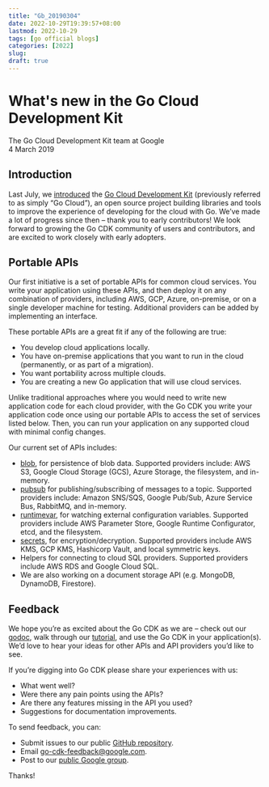 ```yaml
---
title: "Gb_20190304"
date: 2022-10-29T19:39:57+08:00
lastmod: 2022-10-29
tags: [go official blogs]
categories: [2022]
slug:
draft: true
---
```


# What's new in the Go Cloud Development Kit

The Go Cloud Development Kit team at Google  
4 March 2019

## Introduction

Last July, we [introduced](https://blog.golang.org/go-cloud) the [Go Cloud Development Kit](https://gocloud.dev/) (previously referred to as simply “Go Cloud”), an open source project building libraries and tools to improve the experience of developing for the cloud with Go. We’ve made a lot of progress since then – thank you to early contributors! We look forward to growing the Go CDK community of users and contributors, and are excited to work closely with early adopters.

## Portable APIs

Our first initiative is a set of portable APIs for common cloud services. You write your application using these APIs, and then deploy it on any combination of providers, including AWS, GCP, Azure, on-premise, or on a single developer machine for testing. Additional providers can be added by implementing an interface.

These portable APIs are a great fit if any of the following are true:

- You develop cloud applications locally.
- You have on-premise applications that you want to run in the cloud (permanently, or as part of a migration).
- You want portability across multiple clouds.
- You are creating a new Go application that will use cloud services.

Unlike traditional approaches where you would need to write new application code for each cloud provider, with the Go CDK you write your application code once using our portable APIs to access the set of services listed below. Then, you can run your application on any supported cloud with minimal config changes.

Our current set of APIs includes:

- [blob](https://godoc.org/gocloud.dev/blob), for persistence of blob data. Supported providers include: AWS S3, Google Cloud Storage (GCS), Azure Storage, the filesystem, and in-memory.
- [pubsub](https://godoc.org/gocloud.dev/pubsub) for publishing/subscribing of messages to a topic. Supported providers include: Amazon SNS/SQS, Google Pub/Sub, Azure Service Bus, RabbitMQ, and in-memory.
- [runtimevar](https://godoc.org/gocloud.dev/runtimevar), for watching external configuration variables. Supported providers include AWS Parameter Store, Google Runtime Configurator, etcd, and the filesystem.
- [secrets](https://godoc.org/gocloud.dev/secrets), for encryption/decryption. Supported providers include AWS KMS, GCP KMS, Hashicorp Vault, and local symmetric keys.
- Helpers for connecting to cloud SQL providers. Supported providers include AWS RDS and Google Cloud SQL.
- We are also working on a document storage API (e.g. MongoDB, DynamoDB, Firestore).

## Feedback

We hope you’re as excited about the Go CDK as we are – check out our [godoc](https://godoc.org/gocloud.dev), walk through our [tutorial](https://github.com/google/go-cloud/tree/master/samples/tutorial), and use the Go CDK in your application(s). We’d love to hear your ideas for other APIs and API providers you’d like to see.

If you’re digging into Go CDK please share your experiences with us:

- What went well?
- Were there any pain points using the APIs?
- Are there any features missing in the API you used?
- Suggestions for documentation improvements.

To send feedback, you can:

- Submit issues to our public [GitHub repository](https://github.com/google/go-cloud/issues/new/choose).
- Email [go-cdk-feedback@google.com](mailto:go-cdk-feedback@google.com).
- Post to our [public Google group](https://groups.google.com/forum/#!forum/go-cloud).

Thanks!